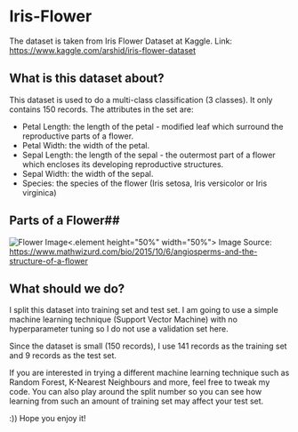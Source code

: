# Iris-Flower
The dataset is taken from Iris Flower Dataset at Kaggle. Link: https://www.kaggle.com/arshid/iris-flower-dataset

## What is this dataset about? ##
This dataset is used to do a multi-class classification (3 classes). It only contains 150 records.
The attributes in the set are:
* Petal Length: the length of the petal - modified leaf which surround the reproductive parts of a flower.
* Petal Width: the width of the petal.
* Sepal Length: the length of the sepal - the outermost part of a flower which encloses its developing reproductive structures.
* Sepal Width: the width of the sepal.
* Species: the species of the flower (Iris setosa, Iris versicolor or Iris virginica)

## Parts of a Flower##
![Flower Image](https://images.squarespace-cdn.com/content/v1/54a0bf64e4b07c077784c627/1444142936251-05SPCNHMXG4L0QOZZ8QU/ke17ZwdGBToddI8pDm48kNIowuOGXZvvQmNGncAN1E97gQa3H78H3Y0txjaiv_0fDoOvxcdMmMKkDsyUqMSsMWxHk725yiiHCCLfrh8O1z5QHyNOqBUUEtDDsRWrJLTmaUzSiviepfuOufnJa7SEDbr9Wn2yvYHikg245dY2aeryt-cseUh_XKtvQuJeYxOh/image-asset.jpeg?format=1000w)<.element height="50%" width="50%">
Image Source: https://www.mathwizurd.com/bio/2015/10/6/angiosperms-and-the-structure-of-a-flower

## What should we do? ##
I split this dataset into training set and test set. I am going to use a simple machine learning technique (Support Vector Machine) with no hyperparameter tuning so I do not use a validation set here.

Since the dataset is small (150 records), I use 141 records as the training set and 9 records as the test set.

If you are interested in trying a different machine learning technique such as Random Forest, K-Nearest Neighbours and more, feel free to tweak my code. You can also play around the split number so you can see how learning from such an amount of training set may affect your test set.

:)) Hope you enjoy it!
